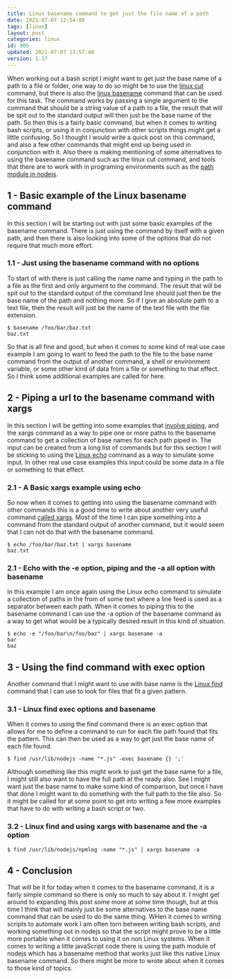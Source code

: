 ```yaml
---
title: Linux basename command to get just the file name of a path
date: 2021-07-07 12:54:00
tags: [linux]
layout: post
categories: linux
id: 905
updated: 2021-07-07 13:57:40
version: 1.17
---
```


When working out a bash script I might want to get just the base name of a path to a file or folder, one way to do so might be to use the [linux cut](/2020/11/19/linux-cut/) command, but there is also the [linux basename](https://www.geeksforgeeks.org/basename-command-in-linux-with-examples/) command that can be used for this task. The command works by passing a single argument to the command that should be a string value of a path to a file, the result that will be spit out to the standard output will then just be the base name of the path. So then this is a fairly basic command, but when it comes to writing bash scripts, or using it in conjunction with other scripts things might get a little confusing. So I thought I would write a quick post on this command, and also a few other commands that might end up being used in conjunction with it. Also there is making mentioning of some alternatives to using the basename command such as the linux cut command, and tools that there are to work with in programing environments such as the [path module in nodejs](/2017/12/27/nodejs-paths/).


<!-- more -->

## 1 - Basic example of the Linux basename command

In this section I will be starting out with just some basic examples of the basename command. There is just using the command by itself with a given path, and then there is also looking into some of the options that do not require that much more effort.

### 1.1 - Just using the basename command with no options

To start of with there is just calling the name name and typing in the path to a file as the first and only argument to the command. The result that will be spit out to the standard output of the command line should just then be the base name of the path and nothing more. So if I give an absolute path to a text file, then the result will just be the name of the text file with the file extension.

```
$ basename /foo/bar/baz.txt
baz.txt
```

So that is all fine and good, but when it comes to some kind of real use case example I am going to want to feed the path to the file to the base name command from the output of another command, a shell or environment variable, or some other kind of data from a file or something to that effect. So I think some additional examples are called for here.

## 2 - Piping a url to the basename command with xargs

In this section I will be getting into some examples that [involve piping](/2020/10/09/linux-pipe/), and the xargs command as a way to pipe one or more paths to the basename command to get a collection of base names for each path piped in. The input can be created from a long list of commands but for this section I will be sticking to using the [Linux echo](/2019/08/15/linux-echo/) command as a way to simulate some input. In other real use case examples this input could be some data in a file or something to that effect.

### 2.1 - A Basic xargs example using echo

So now when it comes to getting into using the basename command with other commands this is a good time to write about another very useful command [called xargs](/2020/09/26/linux-xargs/). Most of the time I can pipe something into a command from the standard output of another command, but it would seem that I can not do that with the basename command.

```
$ echo /foo/bar/baz.txt | xargs basename
baz.txt
```

### 2.1 - Echo with the -e option, piping and the -a all option with basename

In this example I am once again using the Linux echo command to simulate a collection of paths in the from of some text where a line feed is used as a separator between each path. When it comes to piping this to the basename command I can use the -a option of the basename command as a way to get what would be a typically desired result in this kind of situation.

```
$ echo -e "/foo/bar\n/foo/baz" | xargs basename -a
bar
baz
```

## 3 - Using the find command with exec option

Another command that I might want to use with base name is the [Linux find](/2020/09/23/linux-find/) command that I can use to look for files that fit a given pattern. 

### 3.1 - Linux find exec options and basename

When it comes to using the find command there is an exec option that allows for me to define a command to run for each file path found that fits the pattern. This can then be used as a way to get just the base name of each file found.

```
$ find /usr/lib/nodejs -name "*.js" -exec basename {} ';'
```

Although something like this might work to just get the base name for a file, I might still also want to have the full path at the ready also. See I might want just the base name to make some kind of comparison, but once I have that done I might want to do something with the full path to the file also. So it might be called for at some point to get into writing a few more examples that have to do with writing a bash script or two.

### 3.2 - Linux find and using xargs with basename and the -a option

```
$ find /usr/lib/nodejs/npmlog -name "*.js" | xargs basename -a
```

## 4 - Conclusion

That will be it for today when it comes to the basename command, it is a fairly simple command so there is only so much to say about it. I might get around to expanding this post some more at some time though, but at this time I think that will mainly just be some alternatives to the base name command that can be used to do the same thing. WHen it comes to writing scripts to automate work I am often torn between writing bash scripts, and working something out in nodejs so that the script might prove to be a little more portable when it comes to using it on non Linux systems. When it comes to writing a little javaScript code there is using the path module of nodejs which has a basename method that works just like this native Linux basename command. So there might be more to wrote about when it comes to those kind of topics.